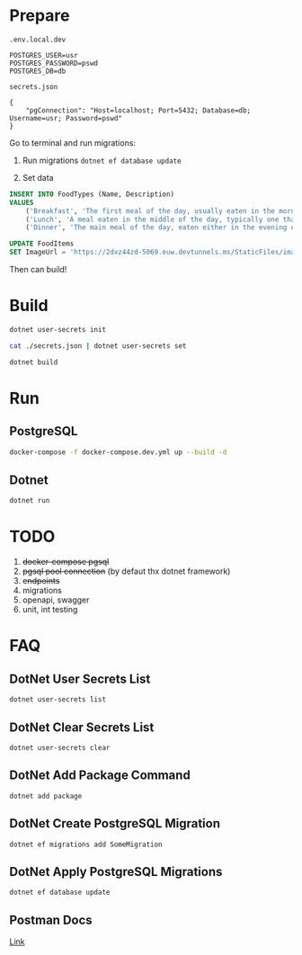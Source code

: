 # Prepare

`.env.local.dev`

```
POSTGRES_USER=usr
POSTGRES_PASSWORD=pswd
POSTGRES_DB=db
```

`secrets.json`

```
{
    "pgConnection": "Host=localhost; Port=5432; Database=db; Username=usr; Password=pswd"
}
```

Go to terminal and run migrations:

1. Run migrations
`dotnet ef database update`

2. Set data

```sql
INSERT INTO FoodTypes (Name, Description)
VALUES
    ('Breakfast', 'The first meal of the day, usually eaten in the morning. Typically includes a variety of foods such as eggs, bread, cereal, and sometimes fruits.'),
    ('Lunch', 'A meal eaten in the middle of the day, typically one that is lighter or less formal than an evening meal.'),
    ('Dinner', 'The main meal of the day, eaten either in the evening or at midday.');
```

```sql
UPDATE FoodItems
SET ImageUrl = 'https://2dxz44zd-5069.euw.devtunnels.ms/StaticFiles/images/melon.png';
```

Then can build!

# Build

```sh
dotnet user-secrets init

cat ./secrets.json | dotnet user-secrets set

dotnet build
```

# Run

## PostgreSQL

```sh
docker-compose -f docker-compose.dev.yml up --build -d
```

## Dotnet

```sh
dotnet run
```

# TODO

1. ~~docker-compose pgsql~~
2. ~~pgsql pool connection~~ (by defaut thx dotnet framework)
3. ~~endpoints~~
4. migrations
5. openapi, swagger
6. unit, int testing

# FAQ

## DotNet User Secrets List

`dotnet user-secrets list`

## DotNet Clear Secrets List

`dotnet user-secrets clear`

## DotNet Add Package Command

`dotnet add package`

## DotNet Create PostgreSQL Migration

`dotnet ef migrations add SomeMigration`

## DotNet Apply PostgreSQL Migrations

`dotnet ef database update`

## Postman Docs

[Link](https://documenter.getpostman.com/view/14601124/2s9YynjPNy)
